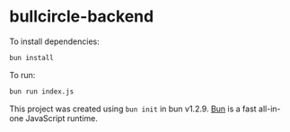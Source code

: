 # bullcircle-backend

To install dependencies:

```bash
bun install
```

To run:

```bash
bun run index.js
```

This project was created using `bun init` in bun v1.2.9. [Bun](https://bun.sh) is a fast all-in-one JavaScript runtime.
